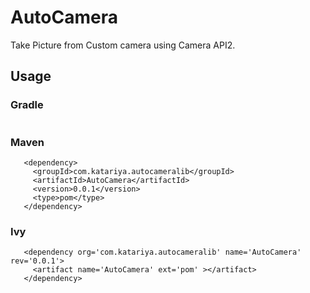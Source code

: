 # AutoCamera

Take Picture from Custom camera using Camera API2.

## Usage

### Gradle
```   compile 'com.katariya.autocameralib:AutoCamera:0.0.1'
```
 ### Maven
```
   <dependency>
     <groupId>com.katariya.autocameralib</groupId>
     <artifactId>AutoCamera</artifactId>
     <version>0.0.1</version>
     <type>pom</type>
   </dependency>
```

 ### Ivy
```
   <dependency org='com.katariya.autocameralib' name='AutoCamera' rev='0.0.1'>
     <artifact name='AutoCamera' ext='pom' ></artifact>
   </dependency>
   ```
